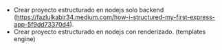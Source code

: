 - Crear proyecto estructurado en nodejs solo backend (https://fazlulkabir34.medium.com/how-i-structured-my-first-express-app-5f9dd73370d4).
- Crear proyecto estructurado en nodejs con renderizado. (templates engine)

